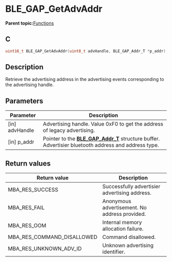 # BLE\_GAP\_GetAdvAddr

**Parent topic:**[Functions](GUID-0DD261BF-40D6-42CD-8806-9B93D259D1CC.md)

## C

```c
uint16_t BLE_GAP_GetAdvAddr(uint8_t advHandle, BLE_GAP_Addr_T *p_addr);
```

## Description

Retrieve the advertising address in the advertising events corresponding to the advertising handle.

## Parameters

|Parameter|Description|
|---------|-----------|
|\[in\] advHandle|Advertising handle. Value 0xF0 to get the address of legacy advertising.|
|\[in\] p\_addr|Pointer to the **[BLE\_GAP\_Addr\_T](GUID-5B71FDB5-5345-4BCD-B102-6A5B5A06D284.md)** structure buffer. Advertisier bluetooth address and address type.|

## Return values

|Return value|Description|
|------------|-----------|
|MBA\_RES\_SUCCESS|Successfully advertisier advertising address.|
|MBA\_RES\_FAIL|Anonymous advertisement. No address provided.|
|MBA\_RES\_OOM|Internal memory allocation failure.|
|MBA\_RES\_COMMAND\_DISALLOWED|Command disallowed.|
|MBA\_RES\_UNKNOWN\_ADV\_ID|Unknown advertising identifier.|

